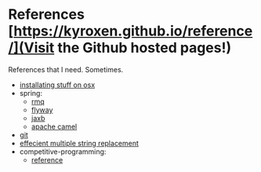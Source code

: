 # References [https://kyroxen.github.io/reference/](Visit the Github hosted pages!)
References that I need. Sometimes.


* [installating stuff on osx](installation-mac.md)
* spring:
  * [rmq](spring/rabbitmq.md)
  * [flyway](spring/flyway.md)
  * [jaxb](spring/jaxb.md)
  * [apache camel](spring/apacheCamel.md)
* [git](git/git.md)
* [effecient multiple string replacement](corejava/EffecientMultipleStringReplacement.java)
* competitive-programming:
  * [reference](competitiveprogramming/Reference.java)
